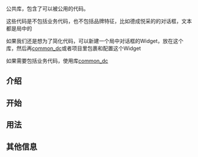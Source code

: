 公共库，包含了可以被公用的代码。

这些代码是不包括业务代码，也不包括品牌特征，比如德成悦采的的对话框，文本都是局中的

如果我们还是想为了简化代码，可以新建一个局中对话框的Widget，放在这个库，然后再[common_dc]()或者项目里包裹和配置这个Widget

如果需要包括业务代码，使用库[common_dc]()

## 介绍

## 开始

## 用法


## 其他信息

